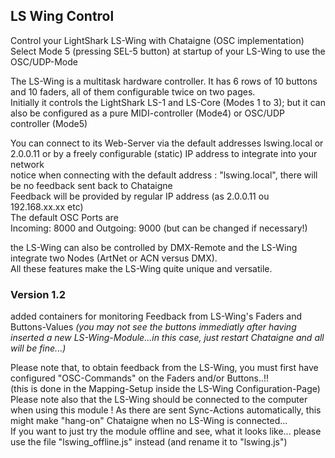 ## LS Wing Control
Control your LightShark LS-Wing with Chataigne (OSC implementation)  
Select Mode 5 (pressing SEL-5 button) at startup of your LS-Wing to use the OSC/UDP-Mode

The LS-Wing is a multitask hardware controller. It has 6 rows of 10 buttons and 10 faders, all of them configurable twice on two pages.  
Initially it controls the LightShark LS-1 and LS-Core (Modes 1 to 3); but it can also be configured as a pure MIDI-controller (Mode4) or OSC/UDP controller (Mode5)

You can connect to its Web-Server via the default addresses lswing.local or 2.0.0.11 or by a freely configurable (static) IP address to integrate into your network  
notice when connecting with the default address : "lswing.local", there will be no feedback sent back to Chataigne  
Feedback will be provided by regular IP address (as 2.0.0.11 ou 192.168.xx.xx etc)  
The default OSC Ports are  
Incoming: 8000 and Outgoing: 9000 (but can be changed if necessary!)

the LS-Wing can also be controlled by DMX-Remote and the LS-Wing integrate two Nodes (ArtNet or ACN versus DMX).  
All these features make the LS-Wing quite unique and versatile. 

### Version 1.2
added containers for monitoring Feedback from LS-Wing's Faders and Buttons-Values *(you may not see the buttons immediatly after having inserted a new LS-Wing-Module...in this case, just restart Chataigne and all will be fine...)*

Please note that, to obtain feedback from the LS-Wing, you must first have configured "OSC-Commands" on the Faders and/or Buttons..!!  
(this is done in the Mapping-Setup inside the LS-Wing Configuration-Page)   
Please note also that the LS-Wing should be connected to the computer when using this module ! As there are sent Sync-Actions automatically, this might make "hang-on" Chataigne when no LS-Wing is connected...  
If you want to just try the module offline and see, what it looks like... please use the file "lswing_offline.js" instead (and rename it to "lswing.js") 

